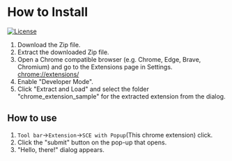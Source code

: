 # How to Install

[![License](https://img.shields.io/github/license/hidao80/UserScript)](/LICENSE)

1. Download the Zip file.
2. Extract the downloaded Zip file.
3. Open a Chrome compatible browser (e.g. Chrome, Edge, Brave, Chromium) and go to the Extensions page in Settings. <chrome://extensions/>
4. Enable "Developer Mode".
5. Click "Extract and Load" and select the folder "chrome_extension_sample" for the extracted extension from the dialog.

## How to use

1. `Tool bar`->`Extension`->`SCE with Popup`(This chrome extension) click.
2. Click the "submit" button on the pop-up that opens.
3. "Hello, there!" dialog appears.
